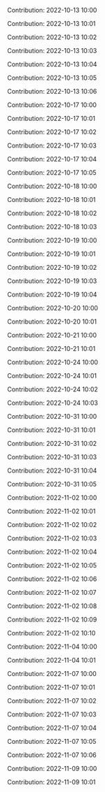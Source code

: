Contribution: 2022-10-13 10:00

Contribution: 2022-10-13 10:01

Contribution: 2022-10-13 10:02

Contribution: 2022-10-13 10:03

Contribution: 2022-10-13 10:04

Contribution: 2022-10-13 10:05

Contribution: 2022-10-13 10:06

Contribution: 2022-10-17 10:00

Contribution: 2022-10-17 10:01

Contribution: 2022-10-17 10:02

Contribution: 2022-10-17 10:03

Contribution: 2022-10-17 10:04

Contribution: 2022-10-17 10:05

Contribution: 2022-10-18 10:00

Contribution: 2022-10-18 10:01

Contribution: 2022-10-18 10:02

Contribution: 2022-10-18 10:03

Contribution: 2022-10-19 10:00

Contribution: 2022-10-19 10:01

Contribution: 2022-10-19 10:02

Contribution: 2022-10-19 10:03

Contribution: 2022-10-19 10:04

Contribution: 2022-10-20 10:00

Contribution: 2022-10-20 10:01

Contribution: 2022-10-21 10:00

Contribution: 2022-10-21 10:01

Contribution: 2022-10-24 10:00

Contribution: 2022-10-24 10:01

Contribution: 2022-10-24 10:02

Contribution: 2022-10-24 10:03

Contribution: 2022-10-31 10:00

Contribution: 2022-10-31 10:01

Contribution: 2022-10-31 10:02

Contribution: 2022-10-31 10:03

Contribution: 2022-10-31 10:04

Contribution: 2022-10-31 10:05

Contribution: 2022-11-02 10:00

Contribution: 2022-11-02 10:01

Contribution: 2022-11-02 10:02

Contribution: 2022-11-02 10:03

Contribution: 2022-11-02 10:04

Contribution: 2022-11-02 10:05

Contribution: 2022-11-02 10:06

Contribution: 2022-11-02 10:07

Contribution: 2022-11-02 10:08

Contribution: 2022-11-02 10:09

Contribution: 2022-11-02 10:10

Contribution: 2022-11-04 10:00

Contribution: 2022-11-04 10:01

Contribution: 2022-11-07 10:00

Contribution: 2022-11-07 10:01

Contribution: 2022-11-07 10:02

Contribution: 2022-11-07 10:03

Contribution: 2022-11-07 10:04

Contribution: 2022-11-07 10:05

Contribution: 2022-11-07 10:06

Contribution: 2022-11-09 10:00

Contribution: 2022-11-09 10:01

